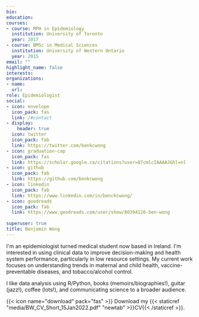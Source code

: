 ```yaml
---
bio:
education:
courses:
- course: MPH in Epidemiology
  institution: University of Toronto
  year: 2017
- course: BMSc in Medical Sciences
  institution: University of Western Ontario
  year: 2015
email: ""
highlight_name: false
interests:
organizations:
- name: 
  url: 
role: Epidemiologist
social:
- icon: envelope
  icon_pack: fas
  link: /#contact
- display:
    header: true
  icon: twitter
  icon_pack: fab
  link: https://twitter.com/benkcwong
- icon: graduation-cap
  icon_pack: fas
  link: https://scholar.google.ca/citations?user=87cmlcIAAAAJ&hl=nl
- icon: github
  icon_pack: fab
  link: https://github.com/benkcwong
- icon: linkedin
  icon_pack: fab
  link: https://www.linkedin.com/in/benckcwong/
- icon: goodreads
  icon_pack: fab
  link: https://www.goodreads.com/user/show/80394126-ben-wong
  
superuser: true
title: Benjamin Wong
---
```


I'm an epidemiologist turned medical student now based in Ireland. I'm interested in using clinical data to improve decision-making and health system performance, particularly in low resource settings. My current work focuses on understanding trends in maternal and child health, vaccine-preventable diseases, and tobacco/alcohol control.

I like data analysis using R/Python, books (memoirs/biographies!), guitar (jazz!), coffee (lots!), and communicating science to a broader audience.

{{< icon name="download" pack="fas" >}} Download my {{< staticref "media/BW_CV_Short_15Jan2022.pdf" "newtab" >}}CV{{< /staticref >}}.
